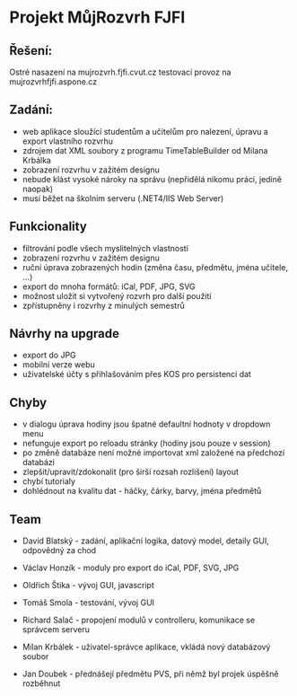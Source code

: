 # Projekt MůjRozvrh FJFI

## Řešení:
Ostré nasazení na mujrozvrh.fjfi.cvut.cz
testovací provoz na mujrozvrhfjfi.aspone.cz

## Zadání:
* web aplikace sloužící studentům a učitelům pro nalezení, úpravu a export vlastního rozvrhu
* zdrojem dat XML soubory z programu TimeTableBuilder od Milana Krbálka
* zobrazení rozvrhu v zažitém designu
* nebude klást vysoké nároky na správu (nepřidělá nikomu práci, jedině naopak)
* musí běžet na školním serveru (.NET4/IIS Web Server)

## Funkcionality
* filtrování podle všech myslitelných vlastností
* zobrazení rozvrhu v zažitém designu
* ruční úprava zobrazených hodin (změna času, předmětu, jména učitele, ...)
* export do mnoha formátů: iCal, PDF, JPG, SVG
* možnost uložit si vytvořený rozvrh pro další použití
* zpřístupněny i rozvrhy z minulých semestrů

## Návrhy na upgrade 
* export do JPG
* mobilní verze webu
* uživatelské účty s přihlašováním přes KOS pro persistenci dat

## Chyby
* v dialogu úprava hodiny jsou špatné defaultní hodnoty v dropdown menu
* nefunguje export po reloadu stránky (hodiny jsou pouze v session)
* po změně databáze není možné importovat xml založené na předchozí databázi
* zlepšit/upravit/zdokonalit (pro širší rozsah rozlišení) layout
* chybí tutorialy
* dohlédnout na kvalitu dat - háčky, čárky, barvy, jména předmětů

## Team
* David Blatský - zadání, aplikační logika, datový model, detaily GUI, odpovědný za chod
* Václav Honzík - moduly pro export do iCal, PDF, SVG, JPG
* Oldřich Štika - vývoj GUI, javascript
* Tomáš Smola - testování, vývoj GUI
* Richard Salač - propojení modulů v controlleru, komunikace se správcem serveru

* Milan Krbálek - uživatel-správce aplikace, vkládá nový databázový soubor
* Jan Doubek - přednášejí předmětu PVS, při němž byl projek úspěšně rozběhnut
